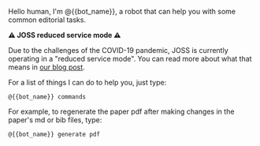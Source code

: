 Hello human, I'm @{{bot_name}}, a robot that can help you with some common editorial tasks.

**:warning: JOSS reduced service mode :warning:**

Due to the challenges of the COVID-19 pandemic, JOSS is currently operating in a "reduced service mode". You can read more about what that means in [our blog post](https://blog.joss.theoj.org/2020/05/reopening-joss).

For a list of things I can do to help you, just type:

```
@{{bot_name}} commands
```

For example, to regenerate the paper pdf after making changes in the paper's md or bib files, type:

```
@{{bot_name}} generate pdf
```
